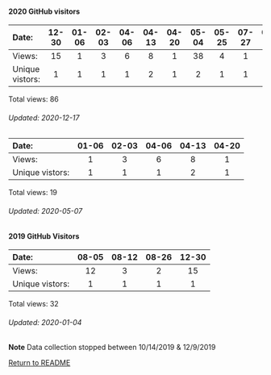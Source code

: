 #### 2020 GitHub visitors
Date:		  |         12-30   |       01-06   |       02-03   |       04-06   |       04-13   |       04-20   |       05-04   |  05-25  |  07-27  |  08-10  |  09-07  |  09-14  |  09-28  |  10-19
|:---             |:---:    |:---:  |:---:  |:---:  |:---:  |:---:  |:---:  |:---:  |:---:  |:---:  |:---:  |:---:  |:---:  |:---:
Views:		  |         15      |       1       |       3       |       6       |       8       |       1       |       38      |  4      |  1      |  3      |  1      |  1      |  3      |  1
Unique            vistors:  |       1       |       1       |       1       |       1       |       2       |       1       |       2  |      1  |      1  |      1  |      1  |      1  |      1  |      1

Total views: 86
###### Updated: 2020-12-17



Date:		   |  01-06   |       02-03   |  04-06  |  04-13  |  04-20
|:---   |:---: |:---:  |:---:  |:---:  |:---:
Views:		  |  1       |       3       |  6      |  8      |  1
Unique  vistors:  | 1       |       1  |      1  |      2  |      1

Total views: 19
###### Updated: 2020-05-07

#### 2019 GitHub Visitors
Date:   |         08-05   |       08-12  |  08-26 |         12-30
|:---   |:---:    |:---:  |:---:  |:---:
Views:  |         12      |       3      |  2 | 15
Unique  vistors:  |       1       |      1  |      1 | 1

Total views: 32
###### Updated: 2020-01-04
**Note**  Data collection stopped between 10/14/2019 & 12/9/2019

[Return to README](https://github.com/BradleyA/Search-docker-registry-v2-script.2.0#traffic)
